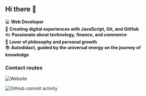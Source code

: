 ## Hi there 👋

:computer: **Web Developer**  
:pencil: **Creating digital experiences with JavaScript, Git, and GitHub**  
:eyeglasses: **Passionate about technology, finance, and commerce**  
:thought_balloon: **Lover of philosophy and personal growth**  
:books: **Autodidact, guided by the universal energy on the journey of knowledge**  

### Contact routes

![Website](https://img.shields.io/website?url=https%3A%2F%2Fwww.linkedin.com%2Fin%2Fjulian-avila-247a09261%2F)

![GitHub commit activity](https://img.shields.io/github/commit-activity/w/julianpedrazajf/julianpedrazajf)
